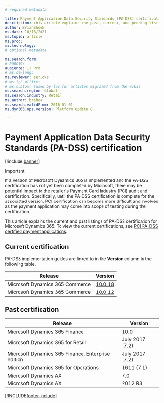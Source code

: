 ```yaml
---
# required metadata

title: Payment Application Data Security Standards (PA-DSS) certification
description: This article explains the past, current, and pending listings of PA-DSS certification.
author: BrianShook
ms.date: 10/13/2021
ms.topic: article
ms.prod: 
ms.technology: 
# optional metadata

ms.search.form: 
# ROBOTS: 
audience: IT Pro
# ms.devlang: 
ms.reviewer: sericks
# ms.tgt_pltfrm: 
# ms.custom: [used by loc for articles migrated from the wiki]
ms.search.region: Global
ms.search.industry: Retail
ms.author: brshoo
ms.search.validFrom: 2016-01-01
ms.dyn365.ops.version: Platform update 8

---
```


# Payment Application Data Security Standards (PA-DSS) certification

[!include [banner](../includes/banner.md)]

> [!IMPORTANT]
> If a version of Microsoft Dynamics 365 is implemented and the PA-DSS certification has not yet been completed by Microsoft, there may be potential impact to the retailer's Payment Card Industry (PCI) audit and certification. Specifically, until the PA-DSS certification is complete for the associated version, PCI certification can become more difficult and involved as the payment application may come into scope of testing during the certification.

This article explains the current and past listings of PA-DSS certification for Microsoft Dynamics 365. To view the current certifications, see [PCI PA-DSS certified payment applications](https://www.pcisecuritystandards.org/assessors_and_solutions/payment_applications).

## Current certification
PA-DSS implementation guides are linked to in the **Version** column in the following table.

| Release  | Version |
| ----------------------------|---------------------- | 
| Microsoft Dynamics 365 Commerce | [10.0.18](https://mbs2.microsoft.com/fileexchange/?fileID=e37f50d7-767b-47e2-a162-68dc88ee5a44) |
| Microsoft Dynamics 365 Commerce | [10.0.12](https://download.microsoft.com/download/f/8/3/f83fbcf3-dc8b-46f8-a552-939300cb39b6/PA-DSS%20Implementation%20Guide%20for%20Microsoft%20Dynamics%20365%20Commerce%2010.0.12.pdf)  |

## Past certification

| Release | Version  | 
| ----------------------|-------- | 
| Microsoft Dynamics 365 Finance | 10.0  |
| Microsoft Dynamics 365 for Retail | July 2017 (7.2)  |
| Microsoft Dynamics 365 Finance, Enterprise edition | July 2017 (7.2) |
| Microsoft Dynamics 365 for Operations | 1611 (7.1)  |
| Microsoft Dynamics AX | 7.0     |
| Microsoft Dynamics AX | 2012 R3 |









[!INCLUDE[footer-include](../../includes/footer-banner.md)]


